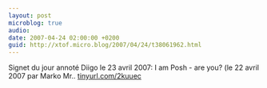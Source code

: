 ```yaml
---
layout: post
microblog: true
audio: 
date: 2007-04-24 02:00:00 +0200
guid: http://xtof.micro.blog/2007/04/24/t38061962.html
---
```

Signet du jour annoté Diigo le 23 avril 2007: I am Posh - are you? (le 22 avril 2007 par Marko Mr.. [tinyurl.com/2kuuec](http://tinyurl.com/2kuuec)
